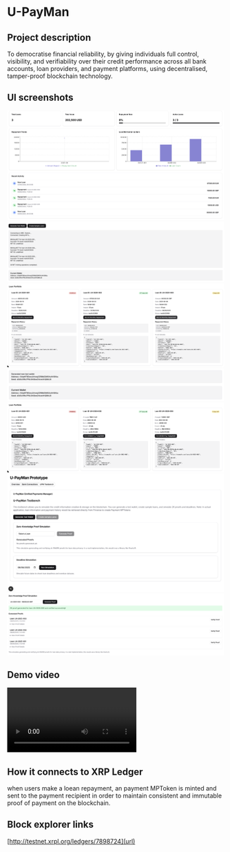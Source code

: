# U-PayMan
## Project description
To democratise financial reliability, by giving individuals full control, visibility, and verifiability over their credit performance across all bank accounts, loan providers, and payment platforms, using decentralised, tamper-proof blockchain technology.

## UI screenshots

![Alt text](Submission_Media/Dashboard.png)
![Alt text](Submission_Media/Generate_LoanMPToken.png)
![Alt text](Submission_Media/Generate_PaymentMPToken.png)
![Alt text](Submission_Media/Generate_Wallet.png)
![Alt text](Submission_Media/Loan_Porfolio.png)
![Alt text](Submission_Media/Testbench_Main.png)
![Alt text](Submission_Media/ZKProof.png)

## Demo video
![Alt text](Submission_Media/U_payman.mp4)

## How it connects to XRP Ledger
when users make a loean repayment, an payment MPToken is minted and sent to the payment recipient in order to maintain consistent and immutable proof of payment on the blockchain.

## Block explorer links
[http://testnet.xrpl.org/ledgers/7898724](url)
